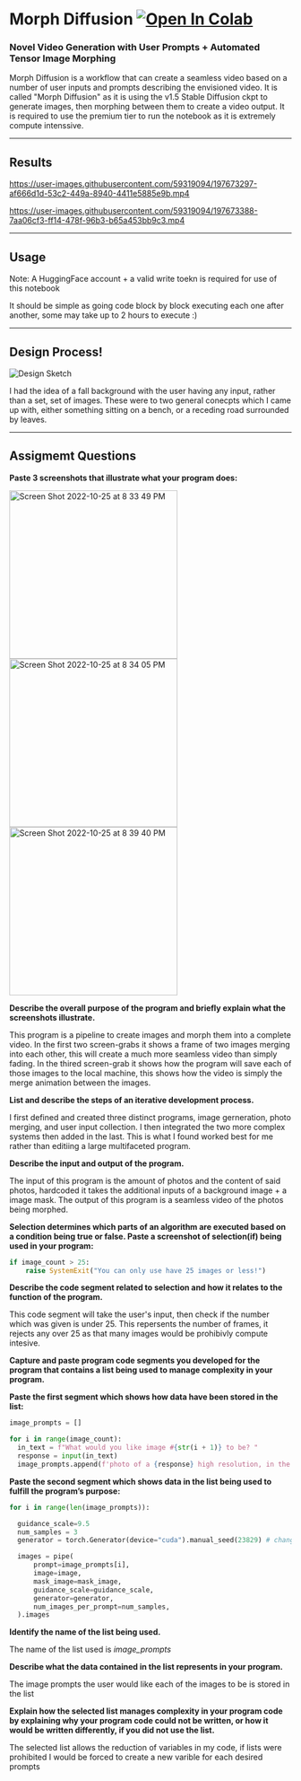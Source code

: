 # Morph Diffusion   [![Open In Colab](https://colab.research.google.com/assets/colab-badge.svg)](https://colab.research.google.com/drive/1n_BVU3s95-Lc04P71udJRB5NUYQgz_K1?usp=sharing)

### Novel Video Generation with User Prompts + Automated Tensor Image Morphing
Morph Diffusion is a workflow that can create a seamless video based on a number of user inputs and prompts describing the envisioned video. It is called "Morph Diffusion" as it is using the v1.5 Stable Diffusion ckpt to generate images, then morphing between them to create a video output. It is required to use the premium tier to run the notebook as it is extremely compute intenssive. 

---

## Results

https://user-images.githubusercontent.com/59319094/197673297-af666d1d-53c2-449a-8940-4411e5885e9b.mp4

https://user-images.githubusercontent.com/59319094/197673388-7aa06cf3-ff14-478f-96b3-b65a453bb9c3.mp4

---

## Usage

Note: A HuggingFace account + a valid write toekn is required for use of this notebook

It should be simple as going code block by block executing each one after another, some may take up to 2 hours to execute :)

---

## Design Process!

![Design Sketch](https://user-images.githubusercontent.com/59319094/197906143-e75de8e6-208a-4bf6-a0cd-e54f425f5792.jpg)

I had the idea of a fall background with the user having any input, rather than a set, set of images. These were to two general conecpts which I came up with, either something sitting on a bench, or a receding road surrounded by leaves.

---

## Assigmemt Questions

**Paste 3 screenshots that illustrate what your program does:**

<img width="300" alt="Screen Shot 2022-10-25 at 8 33 49 PM" src="https://user-images.githubusercontent.com/59319094/197907122-a98693b9-e533-45c6-bde2-1f2d34cba064.png"> <img width="300" alt="Screen Shot 2022-10-25 at 8 34 05 PM" src="https://user-images.githubusercontent.com/59319094/197907120-d362017b-fc78-43c5-9df8-70640cc31587.png"> <img width="300" alt="Screen Shot 2022-10-25 at 8 39 40 PM" src="https://user-images.githubusercontent.com/59319094/197907669-60ec3a5d-992f-4adb-ac54-13991017023f.png">



**Describe the overall purpose of the program and briefly explain what the screenshots illustrate.**

This program is a pipeline to create images and morph them into a complete video. In the first two screen-grabs it shows a frame of two images merging into each other, this will create a much more seamless video than simply fading. In the thired screen-grab it shows how the program will save each of those images to the local machine, this shows how the video is simply the merge animation between the images.

**List and describe the steps of an iterative development process.**

I first defined and created three distinct programs, image gerneration, photo merging, and user input collection. I then integrated the two more complex systems then added in the last. This is what I found worked best for me rather than editiing a large multifaceted program.

**Describe the input and output of the program.**

The input of this program is the amount of photos and the content of said photos, hardcoded it takes the additional inputs of a background image + a image mask. The output of this program is a seamless video of the photos being morphed.

**Selection determines which parts of an algorithm are executed based on a condition being true or false. Paste a screenshot of selection(if) being used in your program:**

```python
if image_count > 25:
    raise SystemExit("You can only use have 25 images or less!")
```

**Describe the code segment related to selection and how it relates to the function of the program.** 

This code segment will take the user's input, then check if the number which was given is under 25. This repersents the number of frames, it rejects any over 25 as that many images would be prohibivly compute intesive.

**Capture and paste program code segments you developed for the program that contains a list being used to manage complexity in your program.**

**Paste the first segment which shows how data have been stored in the list:**

```python
image_prompts = []

for i in range(image_count):
  in_text = f"What would you like image #{str(i + 1)} to be? "
  response = input(in_text)
  image_prompts.append(f'photo of a {response} high resolution, in the middle of a road')
```

**Paste the second segment which shows data in the list being used to fulfill the program’s purpose:**

```python
for i in range(len(image_prompts)):

  guidance_scale=9.5
  num_samples = 3
  generator = torch.Generator(device="cuda").manual_seed(23829) # change the seed to get different results

  images = pipe(
      prompt=image_prompts[i],
      image=image,
      mask_image=mask_image,
      guidance_scale=guidance_scale,
      generator=generator,
      num_images_per_prompt=num_samples,
  ).images
```

**Identify the name of the list being used.**

The name of the list used is _image\_prompts_

**Describe what the data contained in the list represents in your program.**

The image prompts the user would like each of the images to be is stored in the list

**Explain how the selected list manages complexity in your program code by explaining why your program code could not be written, or how it would be written differently, if you did not use the list.**

The selected list allows the reduction of variables in my code, if lists were prohibited I would be forced to create a new varible for each desired prompts
